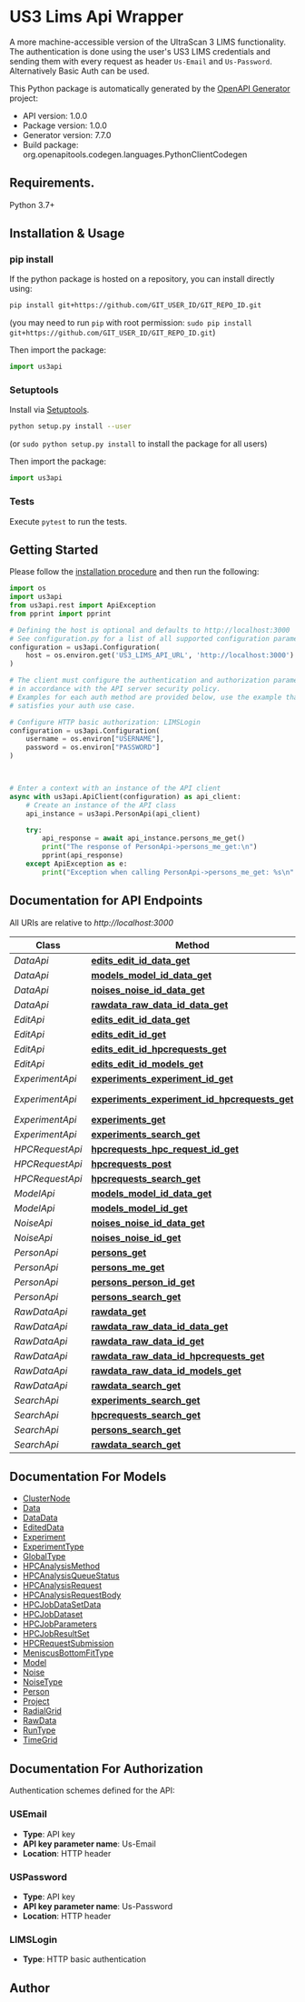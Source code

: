 # US3 Lims Api Wrapper
A more machine-accessible version of the UltraScan 3 LIMS functionality. The authentication is done using the user's US3 LIMS credentials and sending them with every request as header `Us-Email` and `Us-Password`. Alternatively Basic Auth can be used.

This Python package is automatically generated by the [OpenAPI Generator](https://openapi-generator.tech) project:

- API version: 1.0.0
- Package version: 1.0.0
- Generator version: 7.7.0
- Build package: org.openapitools.codegen.languages.PythonClientCodegen

## Requirements.

Python 3.7+

## Installation & Usage
### pip install

If the python package is hosted on a repository, you can install directly using:

```sh
pip install git+https://github.com/GIT_USER_ID/GIT_REPO_ID.git
```
(you may need to run `pip` with root permission: `sudo pip install git+https://github.com/GIT_USER_ID/GIT_REPO_ID.git`)

Then import the package:
```python
import us3api
```

### Setuptools

Install via [Setuptools](http://pypi.python.org/pypi/setuptools).

```sh
python setup.py install --user
```
(or `sudo python setup.py install` to install the package for all users)

Then import the package:
```python
import us3api
```

### Tests

Execute `pytest` to run the tests.

## Getting Started

Please follow the [installation procedure](#installation--usage) and then run the following:

```python
import os
import us3api
from us3api.rest import ApiException
from pprint import pprint

# Defining the host is optional and defaults to http://localhost:3000
# See configuration.py for a list of all supported configuration parameters.
configuration = us3api.Configuration(
    host = os.environ.get('US3_LIMS_API_URL', 'http://localhost:3000')
)

# The client must configure the authentication and authorization parameters
# in accordance with the API server security policy.
# Examples for each auth method are provided below, use the example that
# satisfies your auth use case.

# Configure HTTP basic authorization: LIMSLogin
configuration = us3api.Configuration(
    username = os.environ["USERNAME"],
    password = os.environ["PASSWORD"]
)



# Enter a context with an instance of the API client
async with us3api.ApiClient(configuration) as api_client:
    # Create an instance of the API class
    api_instance = us3api.PersonApi(api_client)

    try:
        api_response = await api_instance.persons_me_get()
        print("The response of PersonApi->persons_me_get:\n")
        pprint(api_response)
    except ApiException as e:
        print("Exception when calling PersonApi->persons_me_get: %s\n" % e)

```

## Documentation for API Endpoints

All URIs are relative to *http://localhost:3000*

Class | Method | HTTP request | Description
------------ | ------------- | ------------- | -------------
*DataApi* | [**edits_edit_id_data_get**](docs/DataApi.md#edits_edit_id_data_get) | **GET** /edits/{editID}/data | 
*DataApi* | [**models_model_id_data_get**](docs/DataApi.md#models_model_id_data_get) | **GET** /models/{modelID}/data | 
*DataApi* | [**noises_noise_id_data_get**](docs/DataApi.md#noises_noise_id_data_get) | **GET** /noises/{noiseID}/data | 
*DataApi* | [**rawdata_raw_data_id_data_get**](docs/DataApi.md#rawdata_raw_data_id_data_get) | **GET** /rawdata/{rawDataID}/data | 
*EditApi* | [**edits_edit_id_data_get**](docs/EditApi.md#edits_edit_id_data_get) | **GET** /edits/{editID}/data | 
*EditApi* | [**edits_edit_id_get**](docs/EditApi.md#edits_edit_id_get) | **GET** /edits/{editID} | 
*EditApi* | [**edits_edit_id_hpcrequests_get**](docs/EditApi.md#edits_edit_id_hpcrequests_get) | **GET** /edits/{editID}/hpcrequests | 
*EditApi* | [**edits_edit_id_models_get**](docs/EditApi.md#edits_edit_id_models_get) | **GET** /edits/{editID}/models | 
*ExperimentApi* | [**experiments_experiment_id_get**](docs/ExperimentApi.md#experiments_experiment_id_get) | **GET** /experiments/{experimentID} | 
*ExperimentApi* | [**experiments_experiment_id_hpcrequests_get**](docs/ExperimentApi.md#experiments_experiment_id_hpcrequests_get) | **GET** /experiments/{experimentID}/hpcrequests | 
*ExperimentApi* | [**experiments_get**](docs/ExperimentApi.md#experiments_get) | **GET** /experiments | 
*ExperimentApi* | [**experiments_search_get**](docs/ExperimentApi.md#experiments_search_get) | **GET** /experiments/search | 
*HPCRequestApi* | [**hpcrequests_hpc_request_id_get**](docs/HPCRequestApi.md#hpcrequests_hpc_request_id_get) | **GET** /hpcrequests/{hpcRequestID} | 
*HPCRequestApi* | [**hpcrequests_post**](docs/HPCRequestApi.md#hpcrequests_post) | **POST** /hpcrequests | 
*HPCRequestApi* | [**hpcrequests_search_get**](docs/HPCRequestApi.md#hpcrequests_search_get) | **GET** /hpcrequests/search | 
*ModelApi* | [**models_model_id_data_get**](docs/ModelApi.md#models_model_id_data_get) | **GET** /models/{modelID}/data | 
*ModelApi* | [**models_model_id_get**](docs/ModelApi.md#models_model_id_get) | **GET** /models/{modelID} | 
*NoiseApi* | [**noises_noise_id_data_get**](docs/NoiseApi.md#noises_noise_id_data_get) | **GET** /noises/{noiseID}/data | 
*NoiseApi* | [**noises_noise_id_get**](docs/NoiseApi.md#noises_noise_id_get) | **GET** /noises/{noiseID} | 
*PersonApi* | [**persons_get**](docs/PersonApi.md#persons_get) | **GET** /persons | 
*PersonApi* | [**persons_me_get**](docs/PersonApi.md#persons_me_get) | **GET** /persons/me | 
*PersonApi* | [**persons_person_id_get**](docs/PersonApi.md#persons_person_id_get) | **GET** /persons/{personID} | 
*PersonApi* | [**persons_search_get**](docs/PersonApi.md#persons_search_get) | **GET** /persons/search | 
*RawDataApi* | [**rawdata_get**](docs/RawDataApi.md#rawdata_get) | **GET** /rawdata | 
*RawDataApi* | [**rawdata_raw_data_id_data_get**](docs/RawDataApi.md#rawdata_raw_data_id_data_get) | **GET** /rawdata/{rawDataID}/data | 
*RawDataApi* | [**rawdata_raw_data_id_get**](docs/RawDataApi.md#rawdata_raw_data_id_get) | **GET** /rawdata/{rawDataID} | 
*RawDataApi* | [**rawdata_raw_data_id_hpcrequests_get**](docs/RawDataApi.md#rawdata_raw_data_id_hpcrequests_get) | **GET** /rawdata/{rawDataID}/hpcrequests | 
*RawDataApi* | [**rawdata_raw_data_id_models_get**](docs/RawDataApi.md#rawdata_raw_data_id_models_get) | **GET** /rawdata/{rawDataID}/models | 
*RawDataApi* | [**rawdata_search_get**](docs/RawDataApi.md#rawdata_search_get) | **GET** /rawdata/search | 
*SearchApi* | [**experiments_search_get**](docs/SearchApi.md#experiments_search_get) | **GET** /experiments/search | 
*SearchApi* | [**hpcrequests_search_get**](docs/SearchApi.md#hpcrequests_search_get) | **GET** /hpcrequests/search | 
*SearchApi* | [**persons_search_get**](docs/SearchApi.md#persons_search_get) | **GET** /persons/search | 
*SearchApi* | [**rawdata_search_get**](docs/SearchApi.md#rawdata_search_get) | **GET** /rawdata/search | 


## Documentation For Models

 - [ClusterNode](docs/ClusterNode.md)
 - [Data](docs/Data.md)
 - [DataData](docs/DataData.md)
 - [EditedData](docs/EditedData.md)
 - [Experiment](docs/Experiment.md)
 - [ExperimentType](docs/ExperimentType.md)
 - [GlobalType](docs/GlobalType.md)
 - [HPCAnalysisMethod](docs/HPCAnalysisMethod.md)
 - [HPCAnalysisQueueStatus](docs/HPCAnalysisQueueStatus.md)
 - [HPCAnalysisRequest](docs/HPCAnalysisRequest.md)
 - [HPCAnalysisRequestBody](docs/HPCAnalysisRequestBody.md)
 - [HPCJobDataSetData](docs/HPCJobDataSetData.md)
 - [HPCJobDataset](docs/HPCJobDataset.md)
 - [HPCJobParameters](docs/HPCJobParameters.md)
 - [HPCJobResultSet](docs/HPCJobResultSet.md)
 - [HPCRequestSubmission](docs/HPCRequestSubmission.md)
 - [MeniscusBottomFitType](docs/MeniscusBottomFitType.md)
 - [Model](docs/Model.md)
 - [Noise](docs/Noise.md)
 - [NoiseType](docs/NoiseType.md)
 - [Person](docs/Person.md)
 - [Project](docs/Project.md)
 - [RadialGrid](docs/RadialGrid.md)
 - [RawData](docs/RawData.md)
 - [RunType](docs/RunType.md)
 - [TimeGrid](docs/TimeGrid.md)


<a id="documentation-for-authorization"></a>
## Documentation For Authorization


Authentication schemes defined for the API:
<a id="USEmail"></a>
### USEmail

- **Type**: API key
- **API key parameter name**: Us-Email
- **Location**: HTTP header

<a id="USPassword"></a>
### USPassword

- **Type**: API key
- **API key parameter name**: Us-Password
- **Location**: HTTP header

<a id="LIMSLogin"></a>
### LIMSLogin

- **Type**: HTTP basic authentication


## Author




